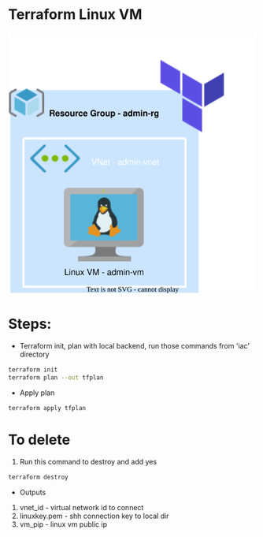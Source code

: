 <h1>Terraform Linux VM</h1>
<p align="center">
<img src="https://github.com/Joska99/joska/blob/main/terraform/modules/azure/tf-linux-vm/diagram.drawio.svg">
</p>

<h1> Steps: </h1>

- Terraform init, plan with local backend, run those commands from 'iac' directory
```bash
terraform init
terraform plan --out tfplan
```
- Apply plan
```bash
terraform apply tfplan 
```

<h1> To delete </h1>

1. Run this command to destroy and add yes
```bash
terraform destroy
``` 

- Outputs

1. vnet_id - virtual network id to connect
2. linuxkey.pem - shh connection key to local dir
3. vm_pip - linux vm public ip